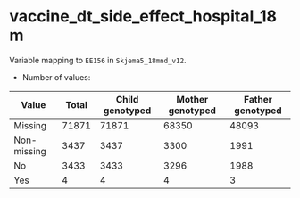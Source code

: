 # vaccine_dt_side_effect_hospital_18m
Variable mapping to `EE156` in `Skjema5_18mnd_v12`.
- Number of values:

| Value | Total | Child genotyped | Mother genotyped | Father genotyped |
| ----- | ----- | --------------- | ---------------- | ---------------- |
| Missing | 71871 | 71871 | 68350 | 48093 |
| Non-missing | 3437 | 3437 | 3300 | 1991 |
| No | 3433 | 3433 | 3296 |1988 |
| Yes | 4 | 4 | 4 |3 |



